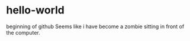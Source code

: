 # hello-world
beginning of github
Seems like i have become a zombie sitting in front of the computer.
